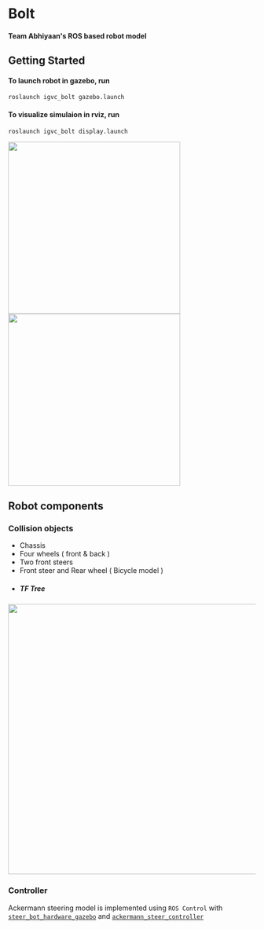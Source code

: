 # Bolt
#### Team Abhiyaan's ROS based robot model <br />
Getting Started
---------------
#### To launch robot in gazebo, run
```
roslaunch igvc_bolt gazebo.launch
```

#### To visualize simulaion in rviz, run
```
roslaunch igvc_bolt display.launch
```
<img align="left" src="https://user-images.githubusercontent.com/79641410/133905236-7023b5ff-2c5e-4e3f-9a67-a97987c9d481.png" width="350">
<img src="https://user-images.githubusercontent.com/79641410/133905351-7a96e0bd-31d5-49a0-97f8-bdc45e899926.png" width="350"> <br />

## Robot components
### Collision objects
* Chassis
* Four wheels ( front & back )
* Two front steers
* Front steer and Rear wheel ( Bicycle model )
* ##### TF Tree
<img src="https://user-images.githubusercontent.com/79641410/133905922-143effc9-71ff-4827-a306-c62fd6a0e8e3.png" width="550"> <br />

### Controller
Ackermann steering model is implemented using `ROS Control` with [`steer_bot_hardware_gazebo`](http://wiki.ros.org/steer_bot_hardware_gazebo) and [`ackermann_steer_controller`](http://wiki.ros.org/ackermann_steering_controller)
